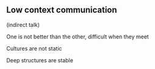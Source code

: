 ## Low context communication
(indirect talk)

One is not better than the other, difficult when they meet

Cultures are not static

Deep structures are stable